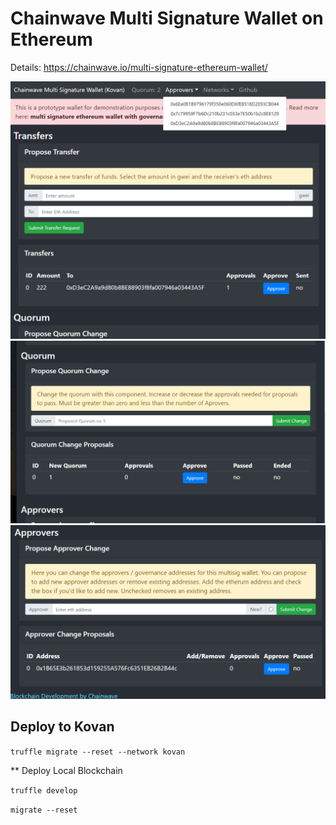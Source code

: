# Chainwave Multi Signature Wallet on Ethereum

Details: https://chainwave.io/multi-signature-ethereum-wallet/

![](multi-sig-1.png)
![](multi-sig-2.png)
![](multi-sig-3.png)

## Deploy to Kovan

`truffle migrate --reset --network kovan`

\*\* Deploy Local Blockchain

`truffle develop`

`migrate --reset`
